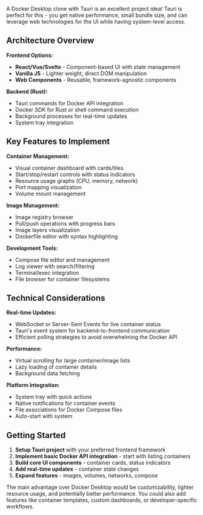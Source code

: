 A Docker Desktop clone with Tauri is an excellent project idea! Tauri is perfect for this - you get native performance, small bundle size, and can leverage web technologies for the UI while having system-level access.

## Architecture Overview

**Frontend Options:**
- **React/Vue/Svelte** - Component-based UI with state management
- **Vanilla JS** - Lighter weight, direct DOM manipulation
- **Web Components** - Reusable, framework-agnostic components

**Backend (Rust):**
- Tauri commands for Docker API integration
- Docker SDK for Rust or shell command execution
- Background processes for real-time updates
- System tray integration

## Key Features to Implement

**Container Management:**
- Visual container dashboard with cards/tiles
- Start/stop/restart controls with status indicators
- Resource usage graphs (CPU, memory, network)
- Port mapping visualization
- Volume mount management

**Image Management:**
- Image registry browser
- Pull/push operations with progress bars
- Image layers visualization
- Dockerfile editor with syntax highlighting

**Development Tools:**
- Compose file editor and management
- Log viewer with search/filtering
- Terminal/exec integration
- File browser for container filesystems

## Technical Considerations

**Real-time Updates:**
- WebSocket or Server-Sent Events for live container status
- Tauri's event system for backend-to-frontend communication
- Efficient polling strategies to avoid overwhelming the Docker API

**Performance:**
- Virtual scrolling for large container/image lists
- Lazy loading of container details
- Background data fetching

**Platform Integration:**
- System tray with quick actions
- Native notifications for container events
- File associations for Docker Compose files
- Auto-start with system

## Getting Started

1. **Setup Tauri project** with your preferred frontend framework
2. **Implement basic Docker API integration** - start with listing containers
3. **Build core UI components** - container cards, status indicators
4. **Add real-time updates** - container state changes
5. **Expand features** - images, volumes, networks, compose

The main advantage over Docker Desktop would be customizability, lighter resource usage, and potentially better performance. You could also add features like container templates, custom dashboards, or developer-specific workflows.
